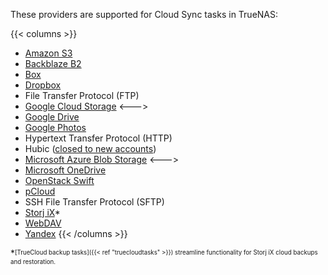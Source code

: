 &NewLine;

These providers are supported for Cloud Sync tasks in TrueNAS:

{{< columns >}}
* [Amazon S3](https://aws.amazon.com/s3/)
* [Backblaze B2](https://www.backblaze.com/cloud-storage)
* [Box](https://www.box.com/home)
* [Dropbox](https://www.dropbox.com/)
* File Transfer Protocol (FTP)
* [Google Cloud Storage](https://cloud.google.com/)
<--->
* [Google Drive](https://www.google.com/drive)
* [Google Photos](https://photos.google.com)
* Hypertext Transfer Protocol (HTTP)
* Hubic ([closed to new accounts](https://www.ovhcloud.com/en-gb/subscriptions-hubic-ended/))
* [Microsoft Azure Blob Storage](https://azure.microsoft.com/en-us/products/storage/blobs)
<--->
* [Microsoft OneDrive](https://www.microsoft.com/en-us/microsoft-365/onedrive/online-cloud-storage)
* [OpenStack Swift](https://docs.openstack.org/swift/latest/)
* [pCloud](https://www.pcloud.com/)
* SSH File Transfer Protocol (SFTP)
* [Storj iX](https://www.truenas.com/ix-storj/)*
* [WebDAV](http://www.webdav.org/)
* [Yandex](https://cloud.yandex.com/en/)
{{< /columns >}}

*<sup><sub>[TrueCloud backup tasks]({{< ref "truecloudtasks" >}}) streamline functionality for Storj iX cloud backups and restoration.</sub></sup>
